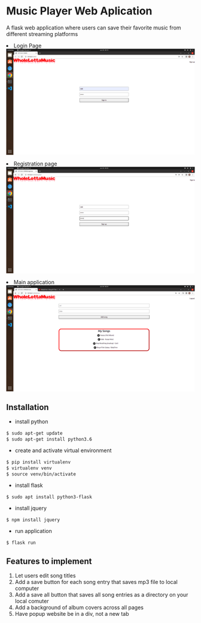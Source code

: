 # Music Player Web Aplication
A flask web application where users can save their favorite music from different streaming platforms

<div class="images">
    <li>Login Page</li>
    <img src="images/login.png" style="margin-left: auto;
  margin-right: auto;
  display: block;
  margin-bottom: 15px;">
  <li>Registration page</li>
    <img src="images/register.png" style="margin-left: auto;
  margin-right: auto;
  display: block;
  margin-bottom: 15px;">
  <li>Main application</li>
    <img src="images/main.png" style="margin-left: auto;
  margin-right: auto;
  display: block;
  margin-bottom: 15px;">
</div>

## Installation
- install python
~~~
$ sudo apt-get update
$ sudo apt-get install python3.6
~~~
- create and activate virtual environment
~~~
$ pip install virtualenv
$ virtualenv venv
$ source venv/bin/activate
~~~
- install flask
~~~
$ sudo apt install python3-flask
~~~
- install jquery
~~~
$ npm install jquery
~~~
- run application
~~~
$ flask run
~~~
## Features to implement
<ol>
<li>Let users edit song titles</li>
<li>Add a save button for each song entry that saves mp3 file to local computer</li>
<li>Add a save all button that saves all song entries as a directory on your local comuter</li>
<li>Add a background of album covers across all pages</li>
<li>Have popup website be in a div, not a new tab</li>
</ol>
